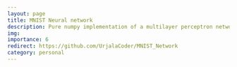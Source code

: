 ```yaml
---
layout: page
title: MNIST Neural network
description: Pure numpy implementation of a multilayer perceptron network. Used to predict famous MNIST handwritten digits.
img:
importance: 6
redirect: https://github.com/UrjalaCoder/MNIST_Network
category: personal
---
```

